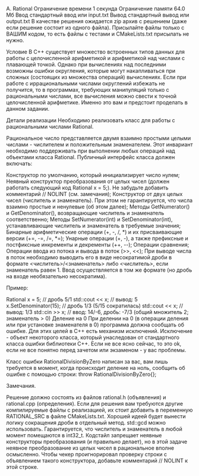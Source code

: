 A. Rational
Ограничение времени	1 секунда
Ограничение памяти	64.0 Мб
Ввод	стандартный ввод или input.txt
Вывод	стандартный вывод или output.txt
В качестве решения ожидается zip архив с решением (даже если решение состоит из одного файла). Присылайте файлы только с ВАШИМ кодом, то есть файлы с тестами и CMakeLists.txt присылать не нужно.

Условие
В C++ существует множество встроенных типов данных для работы с целочисленной арифметикой и арифметикой над числами с плавающей точкой. Однако при вычислениях над последними возможны ошибки округления, которые могут накапливаться при сложных (состоящих из множества операций) вычислениях. Если при работе с иррациональными числами округлений избежать не получится, то в программах, требующих манипуляций только с рациональными числами, все вычисления можно свести к точной целочисленной арифметике. Именно это вам и предстоит проделать в данном задании.

Детали реализации
Необходимо реализовать класс для работы с рациональными числами Rational.

Рациональное число представляется двумя взаимно простыми целыми числами - числителем и положительным знаменателем. Этот инвариант необходимо поддерживать при выполнении любых операций над объектами класса Rational. Публичный интерфейс класса должен включать:

Конструктор по умолчанию, который инициализирует число нулем;
Неявный конструктор преобразования от целых чисел (должен работать следующий код Rational x = 5;). Не забудьте добавить комментарий // NOLINT (см. замечания);
Конструктор от двух целых чисел (числитель и знаменатель). При этом не гарантируется, что числа взаимно простые и ненулевые (об этом далее);
Методы GetNumerator() и GetDenominator(), возвращающие числитель и знаменатель соответственно;
Методы SetNumerator(int) и SetDenominator(int), устанавливающие числитель и знаменатель в требуемые значения;
Бинарные арифметические операции (+, -, /, *) и их присваивающие версии (+=, -=, /=, *=);
Унарные операции (+, -), а также префиксные и постфиксные инкременты и декременты (++, --);
Операции сравнения;
Операции ввода из потока и вывода в поток (>>, <<);
При выводе числа в поток необходимо выводить его в виде несократимой дроби в формате <числитель>/<знаменатель> либо <числитель>, если знаменатель равен 1. Ввод осуществляется в том же формате (но дробь на входе необязательно несократима).

Пример:

Rational x = 5;        // дробь 5/1
std::cout << x;        // вывод: 5
x.SetDenominator(15);  // дробь 1/3 (5/15 сократилась)
std::cout << x;        // вывод: 1/3
std::cin >> x;         // ввод: 14/-6, дробь: -7/3 (общий множитель 2; знаменатель > 0)
Деление на 0
При делении на 0 (в операции деления или при установке знаменателя в 0) программа должна сообщать об ошибке. Для этих целей в C++ есть механизм исключений. Исключение - объект некоторого класса, который унаследован от стандартного класса ошибки библиотеки C++. Если не все ясно сейчас, то это ok, если не все понятно перед зачетом или экзаменом - у вас проблемы.

Класс ошибки RationalDivisionByZero написан за вас, вам лишь требуется в момент, когда происходит деление на ноль, сообщить об ошибке с помощью строки: throw RationalDivisionByZero{};

Замечания.

Решение должно состоять из файлов rational.h (объявления) и rational.cpp (определения). Если для решения вам требуются другие компилируемые файлы с реализацией, их стоит добавить в переменную RATIONAL_SRC в файле CMakeLists.txt.
Хорошей идеей будет вынести логику сокращения дроби в отдельный метод.
std::gcd можно использовать.
Гарантируется, что числитель и знаменатель в любой момент помещаются в int32_t.
Кодстайл запрещает неявные конструкторы преобразования (и правильно делает), но в этой задаче неявное преобразование из целых чисел в рациональное вполне осмысленно. Чтобы чекер проигнорировал проверку строки с объявлением такого конструктора, добавьте комментарий // NOLINT к этой строке.
